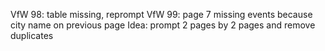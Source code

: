VfW 98: table missing, reprompt
VfW 99: page 7 missing events because city name on previous page
Idea: prompt 2 pages by 2 pages and remove duplicates